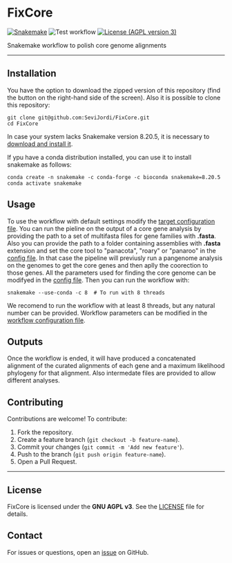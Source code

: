 # FixCore

[![Snakemake](https://img.shields.io/badge/Snakemake-≥8.20-brightgreen.svg?style=flat)](https://snakemake.readthedocs.io)
![Test workflow](https://github.com/SeviJordi/FixCore/actions/workflows/test.yaml/badge.svg)
 [![License (AGPL version 3)](https://img.shields.io/badge/license-GNU%20AGPL%20version%203-green.svg)](COPYING)
 
Snakemake workflow to polish core genome alignments

---

## Installation

You have the option to download the zipped version of this repository (find the button on the right-hand side of the screen). Also it is possible to clone this repository:

```
git clone git@github.com:SeviJordi/FixCore.git
cd FixCore

```

In case your system lacks Snakemake version 8.20.5, it is necessary to [download and install it](https://snakemake.readthedocs.io/en/stable/getting_started/installation.html).

If ypu have a conda distribution installed, you can use it to install snakemake as follows:

```
conda create -n snakemake -c conda-forge -c bioconda snakemake=8.20.5
conda activate snakemake
```

## Usage

To use the workflow with default settings modify the [target configuration file](/config/target.yaml). You can run the pieline on the output of a core gene analysis by providing the path to a set of multifasta files for gene families with **.fasta**.  Also you can provide the path to a folder containing assemblies with **.fasta** extension and set the core tool to "panacota", "roary" or "panaroo" in the [config file](/config/config.yaml). In that case the pipeline will previusly run a pangenome analysis on the genomes to get the core genes and then aplly the coorection to those genes. All the parameters used for finding the core genome can be modifyed in the [config file](/config/config.yaml). Then you can run the workflow with:

```
snakemake --use-conda -c 8  # To run with 8 threads
```

We recomend to run the workflow with at least 8 threads, but any natural number can be provided. Workflow parameters can be modified in the [workflow configuration file](/config/config.yaml).


## Outputs

Once the workflow is ended, it will have produced a concatenated alignment of the curated alignments of each gene and a maximum likelihood phylogeny for that alignment. Also intermedate files are provided to allow different analyses. 


## Contributing
Contributions are welcome! To contribute:
1. Fork the repository.
2. Create a feature branch (`git checkout -b feature-name`).
3. Commit your changes (`git commit -m 'Add new feature'`).
4. Push to the branch (`git push origin feature-name`).
5. Open a Pull Request.

---

## License
FixCore is licensed under the **GNU AGPL v3**. See the [LICENSE](LICENSE) file for details.

## Contact
For issues or questions, open an [issue](https://github.com/SeviJordi/FixCore/issues) on GitHub.


